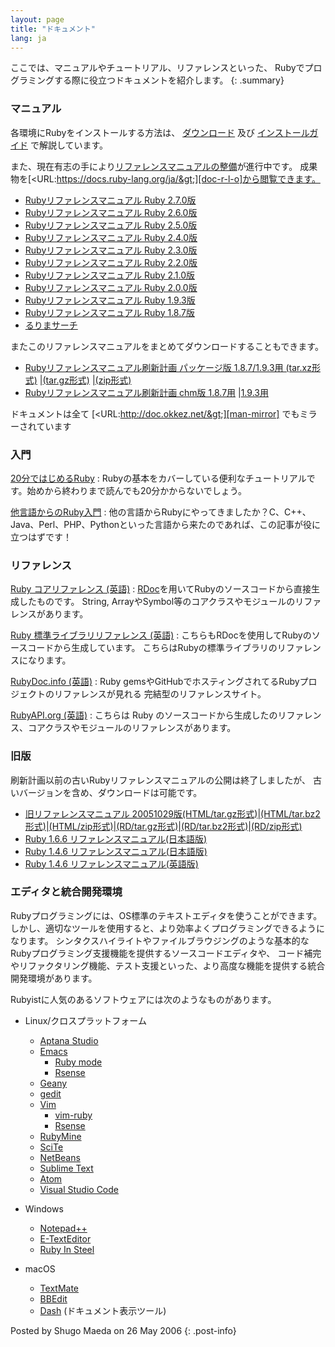 ```yaml
---
layout: page
title: "ドキュメント"
lang: ja
---
```


ここでは、マニュアルやチュートリアル、リファレンスといった、
Rubyでプログラミングする際に役立つドキュメントを紹介します。
{: .summary}

### マニュアル

各環境にRubyをインストールする方法は、 [ダウンロード](/ja/downloads) 及び [インストールガイド](/ja/installation) で解説しています。

また、現在有志の手により[リファレンスマニュアルの整備][rurema-wiki]が進行中です。
成果物を[&lt;URL:https://docs.ruby-lang.org/ja/&gt;][doc-r-l-o]から閲覧できます。

* [Rubyリファレンスマニュアル Ruby 2.7.0版][man-270]
* [Rubyリファレンスマニュアル Ruby 2.6.0版][man-260]
* [Rubyリファレンスマニュアル Ruby 2.5.0版][man-250]
* [Rubyリファレンスマニュアル Ruby 2.4.0版][man-240]
* [Rubyリファレンスマニュアル Ruby 2.3.0版][man-230]
* [Rubyリファレンスマニュアル Ruby 2.2.0版][man-220]
* [Rubyリファレンスマニュアル Ruby 2.1.0版][man-210]
* [Rubyリファレンスマニュアル Ruby 2.0.0版][man-200]
* [Rubyリファレンスマニュアル Ruby 1.9.3版][man-193]
* [Rubyリファレンスマニュアル Ruby 1.8.7版][man-187]
* [るりまサーチ][man-search]

またこのリファレンスマニュアルをまとめてダウンロードすることもできます。

* [Rubyリファレンスマニュアル刷新計画 パッケージ版 1.8.7/1.9.3用 (tar.xz形式)][man-xz]
  \|[(tar.gz形式)][man-gz] \|[(zip形式)][man-zip]
* [Rubyリファレンスマニュアル刷新計画 chm版 1.8.7用][man-187-chm] \|[1.9.3用][man-193-chm]

ドキュメントは全て [&lt;URL:http://doc.okkez.net/&gt;][man-mirror] でもミラーされています

### 入門

[20分ではじめるRuby](/ja/documentation/quickstart/)
: Rubyの基本をカバーしている便利なチュートリアルです。始めから終わりまで読んでも20分かからないでしょう。

[他言語からのRuby入門](/ja/documentation/ruby-from-other-languages/)
: 他の言語からRubyにやってきましたか？C、C++、Java、Perl、PHP、Pythonといった言語から来たのであれば、この記事が役に立つはずです！

### リファレンス

[Ruby コアリファレンス (英語)](http://www.ruby-doc.org/core/)
: [RDoc](https://ruby.github.io/rdoc/)を用いてRubyのソースコードから直接生成したものです。
  String, ArrayやSymbol等のコアクラスやモジュールのリファレンスがあります。

[Ruby 標準ライブラリリファレンス (英語)](http://www.ruby-doc.org/stdlib/)
: こちらもRDocを使用してRubyのソースコードから生成しています。
  こちらはRubyの標準ライブラリのリファレンスになります。

[RubyDoc.info (英語)](http://www.rubydoc.info/)
: Ruby gemsやGitHubでホスティングされてるRubyプロジェクトのリファレンスが見れる
  完結型のリファレンスサイト。

[RubyAPI.org (英語)][rubyapi-org]
: こちらは Ruby のソースコードから生成したのリファレンス、コアクラスやモジュールのリファレンスがあります。

### 旧版

刷新計画以前の古いRubyリファレンスマニュアルの公開は終了しましたが、
古いバージョンを含め、ダウンロードは可能です。

* [旧リファレンスマニュアル
  20051029版(HTML/tar.gz形式)][old-man-html-gz]\|[(HTML/tar.bz2形式)][old-man-html-bz2]\|[(HTML/zip形式)][old-man-html-zip]\|[(RD/tar.gz形式)][old-man-rd-gz]\|[(RD/tar.bz2形式)][old-man-rd-bz2]\|[(RD/zip形式)][old-man-rd-zip]
* [Ruby 1.6.6 リファレンスマニュアル(日本語版)][man-166-ja]
* [Ruby 1.4.6 リファレンスマニュアル(日本語版)][man-146-ja]
* [Ruby 1.4.6 リファレンスマニュアル(英語版)][man-146-en]

### エディタと統合開発環境

Rubyプログラミングには、OS標準のテキストエディタを使うことができます。
しかし、適切なツールを使用すると、より効率よくプログラミングできるようになります。
シンタクスハイライトやファイルブラウジングのような基本的なRubyプログラミング支援機能を提供するソースコードエディタや、
コード補完やリファクタリング機能、テスト支援といった、より高度な機能を提供する統合開発環境があります。

Rubyistに人気のあるソフトウェアには次のようなものがあります。

* Linux/クロスプラットフォーム
  * [Aptana Studio][19]
  * [Emacs][20]
    * [Ruby mode][21]
    * [Rsense][22]
  * [Geany][23]
  * [gedit][24]
  * [Vim][25]
    * [vim-ruby][26]
    * [Rsense][22]
  * [RubyMine][27]
  * [SciTe][28]
  * [NetBeans][36]
  * [Sublime Text][37]
  * [Atom][atom]
  * [Visual Studio Code][vscode]

* Windows
  * [Notepad++][29]
  * [E-TextEditor][30]
  * [Ruby In Steel][31]

* macOS
  * [TextMate][32]
  * [BBEdit][33]
  * [Dash][39] (ドキュメント表示ツール)

Posted by Shugo Maeda on 26 May 2006
{: .post-info}



[rurema-wiki]: https://github.com/rurema/doctree/wiki
[doc-r-l-o]: https://docs.ruby-lang.org/ja/
[man-187]: https://docs.ruby-lang.org/ja/1.8.7/doc/index.html
[man-193]: https://docs.ruby-lang.org/ja/1.9.3/doc/index.html
[man-200]: https://docs.ruby-lang.org/ja/2.0.0/doc/index.html
[man-210]: https://docs.ruby-lang.org/ja/2.1.0/doc/index.html
[man-220]: https://docs.ruby-lang.org/ja/2.2.0/doc/index.html
[man-230]: https://docs.ruby-lang.org/ja/2.3.0/doc/index.html
[man-240]: https://docs.ruby-lang.org/ja/2.4.0/doc/index.html
[man-250]: https://docs.ruby-lang.org/ja/2.5.0/doc/index.html
[man-260]: https://docs.ruby-lang.org/ja/2.6.0/doc/index.html
[man-270]: https://docs.ruby-lang.org/ja/2.7.0/doc/index.html
[man-search]: https://docs.ruby-lang.org/ja/search/
[man-xz]: https://cache.ruby-lang.org/pub/ruby/doc/ruby-refm-1.9.3-dynamic-20120829.tar.xz
[man-gz]: https://cache.ruby-lang.org/pub/ruby/doc/ruby-refm-1.9.3-dynamic-20120829.tar.gz
[man-zip]: https://cache.ruby-lang.org/pub/ruby/doc/ruby-refm-1.9.3-dynamic-20120829.zip
[man-187-chm]: https://cache.ruby-lang.org/pub/ruby/doc/ruby-refm-1.8.7-20120829.chm
[man-193-chm]: https://cache.ruby-lang.org/pub/ruby/doc/ruby-refm-1.9.3-20120829.chm
[man-mirror]: http://doc.okkez.net/
[old-man-html-gz]: https://cache.ruby-lang.org/pub/ruby/doc/ruby-man-ja-html-20051029.tar.gz
[old-man-html-bz2]: https://cache.ruby-lang.org/pub/ruby/doc/ruby-man-ja-html-20051029.tar.bz2
[old-man-html-zip]: https://cache.ruby-lang.org/pub/ruby/doc/ruby-man-ja-html-20051029.zip
[old-man-rd-gz]: https://cache.ruby-lang.org/pub/ruby/doc/ruby-man-ja-rd-20051029.tar.gz
[old-man-rd-bz2]: https://cache.ruby-lang.org/pub/ruby/doc/ruby-man-ja-rd-20051029.tar.bz2
[old-man-rd-zip]: https://cache.ruby-lang.org/pub/ruby/doc/ruby-man-ja-rd-20051029.zip
[man-166-ja]: https://cache.ruby-lang.org/pub/ruby/doc/ruby-man-ja-1.6.6-20011225-rd.tar.gz
[man-146-ja]: https://cache.ruby-lang.org/pub/ruby/doc/ruby-man-1.4.6-jp.tar.gz
[man-146-en]: https://cache.ruby-lang.org/pub/ruby/doc/ruby-man-1.4.6.tar.gz

[rubyapi-org]: https://rubyapi.org/
[19]: http://www.aptana.com/
[20]: http://www.gnu.org/software/emacs/
[21]: http://www.emacswiki.org/emacs/RubyMode
[22]: http://rsense.github.io/
[23]: http://www.geany.org/
[24]: http://projects.gnome.org/gedit/screenshots.html
[25]: http://www.vim.org/
[26]: https://github.com/vim-ruby/vim-ruby
[27]: http://www.jetbrains.com/ruby/
[28]: http://www.scintilla.org/SciTE.html
[29]: http://notepad-plus-plus.org/
[30]: http://www.e-texteditor.com/
[31]: http://www.sapphiresteel.com/
[32]: http://macromates.com/
[33]: https://www.barebones.com/products/bbedit/
[36]: https://netbeans.org/
[37]: http://www.sublimetext.com/
[39]: http://kapeli.com/dash
[atom]: https://atom.io/
[vscode]: https://code.visualstudio.com/
